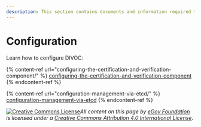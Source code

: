 ```yaml
---
description: This section contains documents and information required to configure DIVOC
---
```


# Configuration

Learn how to configure DIVOC:

{% content-ref url="configuring-the-certification-and-verification-component/" %}
[configuring-the-certification-and-verification-component](configuring-the-certification-and-verification-component/)
{% endcontent-ref %}

{% content-ref url="configuration-management-via-etcd/" %}
[configuration-management-via-etcd](configuration-management-via-etcd/)
{% endcontent-ref %}



[![Creative Commons License](https://i.creativecommons.org/l/by/4.0/80x15.png)](http://creativecommons.org/licenses/by/4.0/)_All content on this page by_ [_eGov Foundation_](https://egov.org.in/) _is licensed under a_ [_Creative Commons Attribution 4.0 International License_](http://creativecommons.org/licenses/by/4.0/)_._
